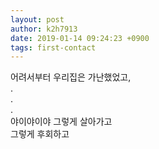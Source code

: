 ```yaml
---
layout: post
author: k2h7913
date: 2019-01-14 09:24:23 +0900
tags: first-contact
---
```

어려서부터 우리집은 가난했었고,  
.   
.   
.  
야이야이야 그렇게 살아가고  
그렇게 후회하고  
